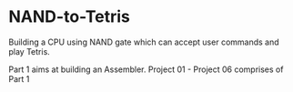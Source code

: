 # NAND-to-Tetris
Building a CPU using NAND gate which can accept user commands and play Tetris.

Part 1 aims at building an Assembler. Project 01 - Project 06 comprises of Part 1 
